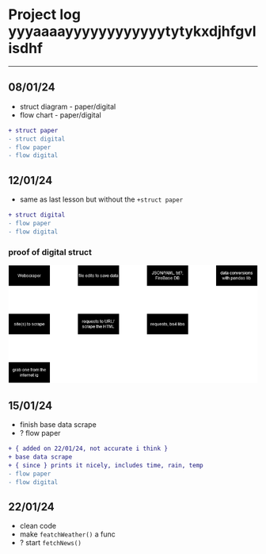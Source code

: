 # Project log yyyaaaayyyyyyyyyyyytytykxdjhfgvlisdhf

---

## 08/01/24

- struct diagram - paper/digital
- flow chart - paper/digital

```diff
+ struct paper
- struct digital
- flow paper
- flow digital
```

## 12/01/24

- same as last lesson but without the `+struct paper`

```diff
+ struct digital
- flow paper
- flow digital
```

### proof of digital struct

![image of structure diagram](img/struct-y10proj.drawio.png)

## 15/01/24

- finish base data scrape
- ? flow paper

```diff
+ { added on 22/01/24, not accurate i think }
+ base data scrape
+ { since } prints it nicely, includes time, rain, temp
- flow paper
- flow digital
```

## 22/01/24

- clean code
- make `featchWeather()` a func
- ? start `fetchNews()`
